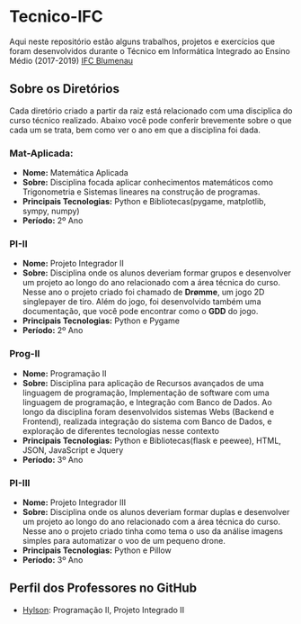 # Tecnico-IFC
Aqui neste repositório estão alguns trabalhos, projetos e exercícios que foram desenvolvidos durante o 
Técnico em Informática Integrado ao Ensino Médio (2017-2019) [IFC Blumenau](http://blumenau.ifc.edu.br/)

## Sobre os Diretórios
Cada diretório criado a partir da raiz está relacionado com uma disciplica do curso técnico realizado.
Abaixo você pode conferir brevemente sobre o que cada um se trata, bem como ver o ano em que a disciplina foi dada.

### Mat-Aplicada: 
- __Nome:__ Matemática Aplicada
- __Sobre:__ Disciplina focada aplicar conhecimentos matemáticos como Trigonometria e Sistemas lineares na construção de programas.
- __Principais Tecnologias:__ Python e Bibliotecas(pygame, matplotlib, sympy, numpy)
- __Período:__ 2º Ano

### PI-II
- __Nome:__ Projeto Integrador II
- __Sobre:__ Disciplina onde os alunos deveriam formar grupos e desenvolver um projeto ao longo do ano relacionado com a área técnica do curso.
            Nesse ano o projeto criado foi chamado de __Drømme__, um jogo 2D singlepayer de tiro. Além do jogo, foi desenvolvido também uma documentação,
            que você pode encontrar como o __GDD__ do jogo. 
- __Principais Tecnologias:__ Python e Pygame
- __Período:__ 2º Ano

### Prog-II
- __Nome:__ Programação II
- __Sobre:__ Disciplina para aplicação de Recursos avançados de uma linguagem de programação, Implementação de software com uma linguagem de programação, e 
             Integração com Banco de Dados. Ao longo da disciplina foram desenvolvidos sistemas Webs (Backend e Frontend), 
             realizada integração do sistema com Banco de Dados, e exploração de diferentes tecnologias nesse contexto
- __Principais Tecnologias:__ Python e Bibliotecas(flask e peewee), HTML, JSON, JavaScript e Jquery
- __Período:__ 3º Ano

### PI-III
- __Nome:__ Projeto Integrador III
- __Sobre:__ Disciplina onde os alunos deveriam formar duplas e desenvolver um projeto ao longo do ano relacionado com a área técnica do curso.
            Nesse ano o projeto criado tinha como tema o uso da análise imagens simples para automatizar o voo de um pequeno drone.
- __Principais Tecnologias:__ Python e Pillow
- __Período:__ 3º Ano

## Perfil dos Professores no GitHub
- [Hylson](https://github.com/hvescovi): Programação II, Projeto Integrado II





